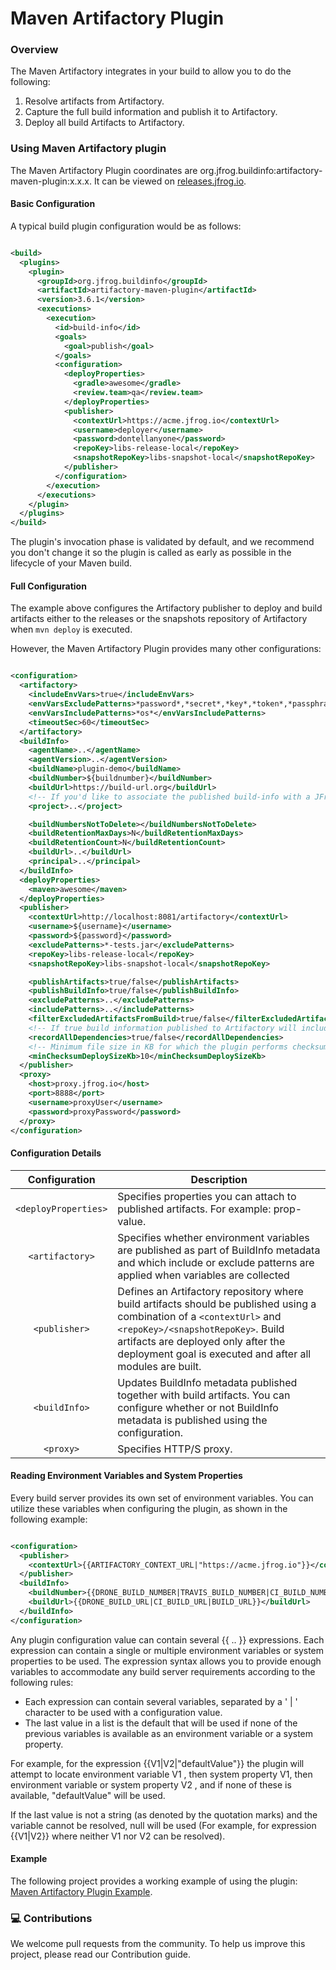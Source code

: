 # Maven Artifactory Plugin

### Overview

The Maven Artifactory integrates in your build to allow you to do the following:

1. Resolve artifacts from Artifactory.
2. Capture the full build information and publish it to Artifactory.
3. Deploy all build Artifacts to Artifactory.

### Using Maven Artifactory plugin

The Maven Artifactory Plugin coordinates are org.jfrog.buildinfo:artifactory-maven-plugin:x.x.x. It can be viewed on [releases.jfrog.io](https://releases.jfrog.io/artifactory/oss-release-local/org/jfrog/buildinfo/artifactory-maven-plugin).

#### Basic Configuration

A typical build plugin configuration would be as follows:

```xml

<build>
  <plugins>
    <plugin>
      <groupId>org.jfrog.buildinfo</groupId>
      <artifactId>artifactory-maven-plugin</artifactId>
      <version>3.6.1</version>
      <executions>
        <execution>
          <id>build-info</id>
          <goals>
            <goal>publish</goal>
          </goals>
          <configuration>
            <deployProperties>
              <gradle>awesome</gradle>
              <review.team>qa</review.team>
            </deployProperties>
            <publisher>
              <contextUrl>https://acme.jfrog.io</contextUrl>
              <username>deployer</username>
              <password>dontellanyone</password>
              <repoKey>libs-release-local</repoKey>
              <snapshotRepoKey>libs-snapshot-local</snapshotRepoKey>
            </publisher>
          </configuration>
        </execution>
      </executions>
    </plugin>
  </plugins>
</build>
```

The plugin's invocation phase is validated by default, and we recommend you don't change it so the plugin is called as early as possible in the lifecycle of your Maven build.

#### Full Configuration

The example above configures the Artifactory publisher to deploy and build artifacts either to the releases or the snapshots repository of Artifactory when `mvn deploy` is executed.

However, the Maven Artifactory Plugin provides many other configurations:

```xml

<configuration>
  <artifactory>
    <includeEnvVars>true</includeEnvVars>
    <envVarsExcludePatterns>*password*,*secret*,*key*,*token*,*passphrase*</envVarsExcludePatterns>
    <envVarsIncludePatterns>*os*</envVarsIncludePatterns>
    <timeoutSec>60</timeoutSec>
  </artifactory>
  <buildInfo>
    <agentName>..</agentName>
    <agentVersion>..</agentVersion>
    <buildName>plugin-demo</buildName>
    <buildNumber>${buildnumber}</buildNumber>
    <buildUrl>https://build-url.org</buildUrl>
    <!-- If you'd like to associate the published build-info with a JFrog Project, add the project key here -->
    <project>..</project>

    <buildNumbersNotToDelete></buildNumbersNotToDelete>
    <buildRetentionMaxDays>N</buildRetentionMaxDays>
    <buildRetentionCount>N</buildRetentionCount>
    <buildUrl>..</buildUrl>
    <principal>..</principal>
  </buildInfo>
  <deployProperties>
    <maven>awesome</maven>
  </deployProperties>
  <publisher>
    <contextUrl>http://localhost:8081/artifactory</contextUrl>
    <username>${username}</username>
    <password>${password}</password>
    <excludePatterns>*-tests.jar</excludePatterns>
    <repoKey>libs-release-local</repoKey>
    <snapshotRepoKey>libs-snapshot-local</snapshotRepoKey>

    <publishArtifacts>true/false</publishArtifacts>
    <publishBuildInfo>true/false</publishBuildInfo>
    <excludePatterns>..</excludePatterns>
    <includePatterns>..</includePatterns>
    <filterExcludedArtifactsFromBuild>true/false</filterExcludedArtifactsFromBuild>
    <!-- If true build information published to Artifactory will include the implicit project as well as build-time dependencies -->
    <recordAllDependencies>true/false</recordAllDependencies>
    <!-- Minimum file size in KB for which the plugin performs checksum deploy optimization. Default: 10. Set to 0 to disable uploading files with the checksum that already exists in Artifactory. -->
    <minChecksumDeploySizeKb>10</minChecksumDeploySizeKb>
  </publisher>
  <proxy>
    <host>proxy.jfrog.io</host>
    <port>8888</port>
    <username>proxyUser</username>
    <password>proxyPassword</password>
  </proxy>
</configuration>
```

#### Configuration Details

|    Configuration     | Description                                                                                                                                                                                                                                              |
|:--------------------:|----------------------------------------------------------------------------------------------------------------------------------------------------------------------------------------------------------------------------------------------------------|
| `<deployProperties>` | Specifies properties you can attach to published artifacts. For example: prop-value.                                                                                                                                                                     |
|   `<artifactory>`    | Specifies whether environment variables are published as part of BuildInfo metadata and which include or exclude patterns are applied when variables are collected                                                                                       |
|    `<publisher>`     | Defines an Artifactory repository where build artifacts should be published using a combination of a `<contextUrl>` and `<repoKey>/<snapshotRepoKey>`. Build artifacts are deployed only after the deployment goal is executed and after all modules are built. |
|    `<buildInfo>`     | Updates BuildInfo metadata published together with build artifacts. You can configure whether or not BuildInfo metadata is published using the configuration.                                                                                            |
|      `<proxy>`       | Specifies HTTP/S proxy.                                                                                                                                                                                                                                  |

#### Reading Environment Variables and System Properties

Every build server provides its own set of environment variables. You can utilize these variables when configuring the plugin, as shown in the following example:

```xml

<configuration>
  <publisher>
    <contextUrl>{{ARTIFACTORY_CONTEXT_URL|"https://acme.jfrog.io"}}</contextUrl>
  </publisher>
  <buildInfo>
    <buildNumber>{{DRONE_BUILD_NUMBER|TRAVIS_BUILD_NUMBER|CI_BUILD_NUMBER|BUILD_NUMBER|"333"}}</buildNumber>
    <buildUrl>{{DRONE_BUILD_URL|CI_BUILD_URL|BUILD_URL}}</buildUrl>
  </buildInfo>
</configuration>
```

Any plugin configuration value can contain several \{{ .. \}} expressions. Each expression can contain a single or multiple environment variables or system properties to be used. The expression syntax allows you to provide enough variables to accommodate any build server requirements according to the following rules:

* Each expression can contain several variables, separated by a ' | ' character to be used with a configuration value.
* The last value in a list is the default that will be used if none of the previous variables is available as an environment variable or a system property.

For example, for the expression \{{V1|V2|"defaultValue"\}} the plugin will attempt to locate environment variable V1 , then system property V1, then environment variable or system property V2 , and if none of these is available, "defaultValue" will be used.

If the last value is not a string (as denoted by the quotation marks) and the variable cannot be resolved, null will be used (For example, for expression \{{V1|V2\}} where neither V1 nor V2 can be resolved).

#### Example

The following project provides a working example of using the plugin: [Maven Artifactory Plugin Example](https://github.com/JFrog/project-examples/tree/master/artifactory-maven-plugin-example).

### 💻 Contributions

We welcome pull requests from the community. To help us improve this project, please read our Contribution guide.
